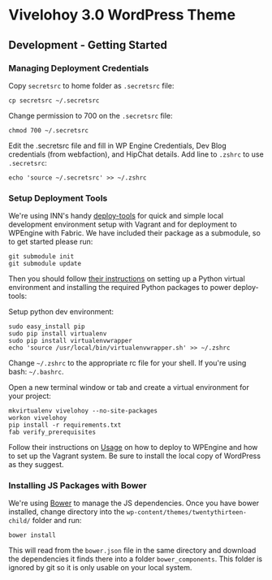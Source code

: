 # Vivelohoy 3.0 WordPress Theme

## Development - Getting Started

### Managing Deployment Credentials

Copy `secretsrc` to home folder as `.secretsrc` file:

    cp secretsrc ~/.secretsrc

Change permission to 700 on the `.secretsrc` file:

    chmod 700 ~/.secretsrc

Edit the .secretsrc file and fill in WP Engine Credentials, Dev Blog credentials (from webfaction), and HipChat details. Add line to `.zshrc` to use `.secretsrc`:

    echo 'source ~/.secretsrc' >> ~/.zshrc

### Setup Deployment Tools

We're using INN's handy [deploy-tools](https://github.com/INN/deploy-tools/tree/c18e4f0a042e1f07e2f753560730e0eea5a160ae) for quick and simple local development environment setup with Vagrant and for deployment to WPEngine with Fabric. We have included their package as a submodule, so to get started please run:

    git submodule init
    git submodule update

Then you should follow [their instructions](https://github.com/INN/deploy-tools/blob/c18e4f0a042e1f07e2f753560730e0eea5a160ae/README.md#prerequisites) on setting up a Python virtual environment and installing the required Python packages to power deploy-tools:

Setup python dev environment:

    sudo easy_install pip
    sudo pip install virtualenv
    sudo pip install virtualenvwrapper
    echo 'source /usr/local/bin/virtualenvwrapper.sh' >> ~/.zshrc

Change `~/.zshrc` to the appropriate rc file for your shell. If you're using bash: `~/.bashrc`.

Open a new terminal window or tab and create a virtual environment for your project:

    mkvirtualenv vivelohoy --no-site-packages
    workon vivelohoy
    pip install -r requirements.txt
    fab verify_prerequisites

Follow their instructions on [Usage](https://github.com/INN/deploy-tools/blob/c18e4f0a042e1f07e2f753560730e0eea5a160ae/README.md#usage) on how to deploy to WPEngine and how to set up the Vagrant system. Be sure to install the local copy of WordPress as they suggest.

### Installing JS Packages with Bower

We're using [Bower](http://bower.io) to manage the JS dependencies. Once you have bower installed, change directory into the `wp-content/themes/twentythirteen-child/` folder and run:

    bower install

This will read from the `bower.json` file in the same directory and download the dependencies it finds there into a folder `bower_components`. This folder is ignored by git so it is only usable on your local system.


